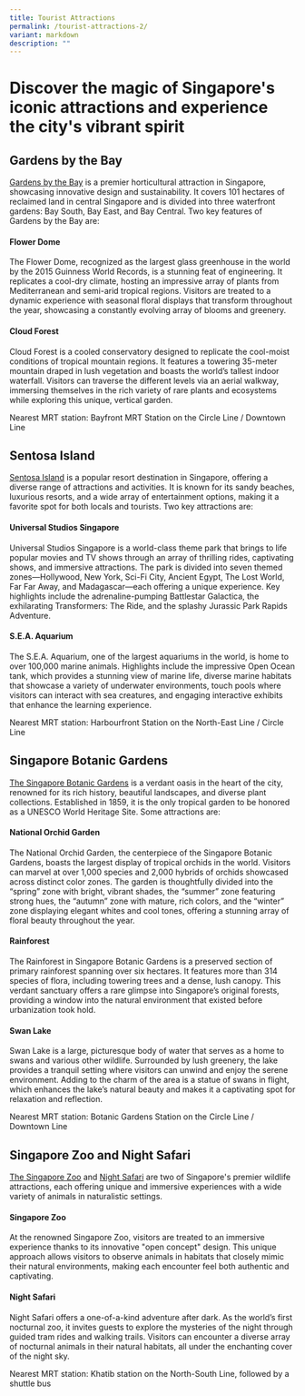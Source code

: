 ```yaml
---
title: Tourist Attractions
permalink: /tourist-attractions-2/
variant: markdown
description: ""
---
```

# Discover the magic of Singapore's iconic attractions and experience the city's vibrant spirit

## Gardens by the Bay

<a target="_blank" href="https://www.gardensbythebay.com.sg">Gardens by the Bay</a> is a premier horticultural attraction in Singapore, showcasing innovative design and sustainability. It covers 101 hectares of reclaimed land in central Singapore and is divided into three waterfront gardens: Bay South, Bay East, and Bay Central. Two key features of Gardens by the Bay are:

#### Flower Dome
The Flower Dome, recognized as the largest glass greenhouse in the world by the 2015 Guinness World Records, is a stunning feat of engineering. It replicates a cool-dry climate, hosting an impressive array of plants from Mediterranean and semi-arid tropical regions. Visitors are treated to a dynamic experience with seasonal floral displays that transform throughout the year, showcasing a constantly evolving array of blooms and greenery.

#### Cloud Forest
Cloud Forest is a cooled conservatory designed to replicate the cool-moist conditions of tropical mountain regions. It features a towering 35-meter mountain draped in lush vegetation and boasts the world’s tallest indoor waterfall. Visitors can traverse the different levels via an aerial walkway, immersing themselves in the rich variety of rare plants and ecosystems while exploring this unique, vertical garden.

Nearest MRT station: Bayfront MRT Station on the Circle Line / Downtown Line


## Sentosa Island

<a target="_blank" href="https://www.sentosa.com.sg">Sentosa Island</a> is a popular resort destination in Singapore, offering a diverse range of attractions and activities. It is known for its sandy beaches, luxurious resorts, and a wide array of entertainment options, making it a favorite spot for both locals and tourists. Two key attractions are:

#### Universal Studios Singapore
Universal Studios Singapore is a world-class theme park that brings to life popular movies and TV shows through an array of thrilling rides, captivating shows, and immersive attractions. The park is divided into seven themed zones—Hollywood, New York, Sci-Fi City, Ancient Egypt, The Lost World, Far Far Away, and Madagascar—each offering a unique experience. Key highlights include the adrenaline-pumping Battlestar Galactica, the exhilarating Transformers: The Ride, and the splashy Jurassic Park Rapids Adventure.

#### S.E.A. Aquarium
The S.E.A. Aquarium, one of the largest aquariums in the world, is home to over 100,000 marine animals. Highlights include the impressive Open Ocean tank, which provides a stunning view of marine life, diverse marine habitats that showcase a variety of underwater environments, touch pools where visitors can interact with sea creatures, and engaging interactive exhibits that enhance the learning experience.

Nearest MRT station: Harbourfront Station on the North-East Line / Circle Line


## Singapore Botanic Gardens

<a target="_blank" href="https://www.nparks.gov.sg/SBG">The Singapore Botanic Gardens</a> is a verdant oasis in the heart of the city, renowned for its rich history, beautiful landscapes, and diverse plant collections. Established in 1859, it is the only tropical garden to be honored as a UNESCO World Heritage Site. Some attractions are:

#### National Orchid Garden
The National Orchid Garden, the centerpiece of the Singapore Botanic Gardens, boasts the largest display of tropical orchids in the world. Visitors can marvel at over 1,000 species and 2,000 hybrids of orchids showcased across distinct color zones. The garden is thoughtfully divided into the “spring” zone with bright, vibrant shades, the “summer” zone featuring strong hues, the “autumn” zone with mature, rich colors, and the “winter” zone displaying elegant whites and cool tones, offering a stunning array of floral beauty throughout the year.

#### Rainforest
The Rainforest in Singapore Botanic Gardens is a preserved section of primary rainforest spanning over six hectares. It features more than 314 species of flora, including towering trees and a dense, lush canopy. This verdant sanctuary offers a rare glimpse into Singapore’s original forests, providing a window into the natural environment that existed before urbanization took hold.

#### Swan Lake
Swan Lake is a large, picturesque body of water that serves as a home to swans and various other wildlife. Surrounded by lush greenery, the lake provides a tranquil setting where visitors can unwind and enjoy the serene environment. Adding to the charm of the area is a statue of swans in flight, which enhances the lake’s natural beauty and makes it a captivating spot for relaxation and reflection.

Nearest MRT station: Botanic Gardens Station on the Circle Line / Downtown Line


## Singapore Zoo and Night Safari

<a target="_blank" href="https://www.mandai.com/en/singapore-zoo.html">The Singapore Zoo</a> and <a target="_blank" href="https://www.mandai.com/en/night-safari.html">Night Safari</a> are two of Singapore's premier wildlife attractions, each offering unique and immersive experiences with a wide variety of animals in naturalistic settings.

#### Singapore Zoo
At the renowned Singapore Zoo, visitors are treated to an immersive experience thanks to its innovative "open concept" design. This unique approach allows visitors to observe animals in habitats that closely mimic their natural environments, making each encounter feel both authentic and captivating.

#### Night Safari
Night Safari offers a one-of-a-kind adventure after dark. As the world’s first nocturnal zoo, it invites guests to explore the mysteries of the night through guided tram rides and walking trails. Visitors can encounter a diverse array of nocturnal animals in their natural habitats, all under the enchanting cover of the night sky.

Nearest MRT station: Khatib station on the North-South Line, followed by a shuttle bus